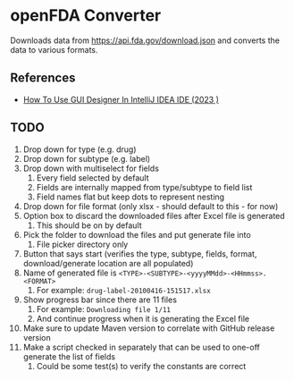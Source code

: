 # openFDA Converter

Downloads data from https://api.fda.gov/download.json and converts the data to various formats.

## References

* [How To Use GUI Designer In IntelliJ IDEA IDE (2023 )](https://www.youtube.com/watch?v=whF_Qm1epQ8)

## TODO

1. Drop down for type (e.g. drug)
2. Drop down for subtype (e.g. label)
3. Drop down with multiselect for fields
    1. Every field selected by default
    2. Fields are internally mapped from type/subtype to field list
    3. Field names flat but keep dots to represent nesting
4. Drop down for file format (only xlsx - should default to this - for now)
5. Option box to discard the downloaded files after Excel file is generated
    1. This should be on by default
6. Pick the folder to download the files and put generate file into
    1. File picker directory only
7. Button that says start (verifies the type, subtype, fields, format, download/generate location are all populated)
8. Name of generated file is `<TYPE>-<SUBTYPE>-<yyyyMMdd>-<HHmmss>.<FORMAT>`
    1. For example: `drug-label-20100416-151517.xlsx`
9. Show progress bar since there are 11 files
    1. For example: `Downloading file 1/11`
    2. And continue progress when it is generating the Excel file
10. Make sure to update Maven version to correlate with GitHub release version
11. Make a script checked in separately that can be used to one-off generate the list of fields
    1. Could be some test(s) to verify the constants are correct
